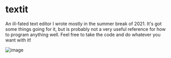 # textit

An ill-fated text editor I wrote mostly in the summer break of 2021. It's got some things going for it, but is probably not a very useful reference for how to program anything well.
Feel free to take the code and do whatever you want with it!

![image](https://user-images.githubusercontent.com/49493579/189435704-436f890f-682b-4d30-96fa-9265d36b550c.png)
